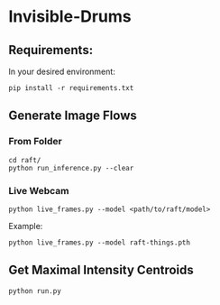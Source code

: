 # Invisible-Drums

## Requirements:

In your desired environment:

`pip install -r requirements.txt`

## Generate Image Flows

### From Folder

```
cd raft/
python run_inference.py --clear
```

### Live Webcam

`python live_frames.py --model <path/to/raft/model>`

Example:

`python live_frames.py --model raft-things.pth`

## Get Maximal Intensity Centroids

`python run.py`
